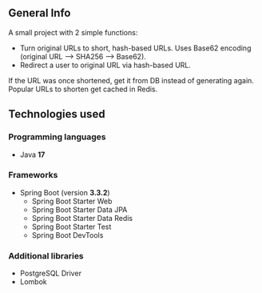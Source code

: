 ## General Info

A small project with 2 simple functions:
- Turn original URLs to short, hash-based URLs. Uses Base62 encoding (original URL --> SHA256 --> Base62).
- Redirect a user to original URL via hash-based URL.

If the URL was once shortened, get it from DB instead of generating again. Popular URLs to shorten get cached in Redis.


## Technologies used

### Programming languages
- Java **17**

### Frameworks
- Spring Boot  (version **3.3.2**)
  - Spring Boot Starter Web
  - Spring Boot Starter Data JPA
  - Spring Boot Starter Data Redis
  - Spring Boot Starter Test
  - Spring Boot DevTools
 
### Additional libraries
- PostgreSQL Driver
- Lombok

